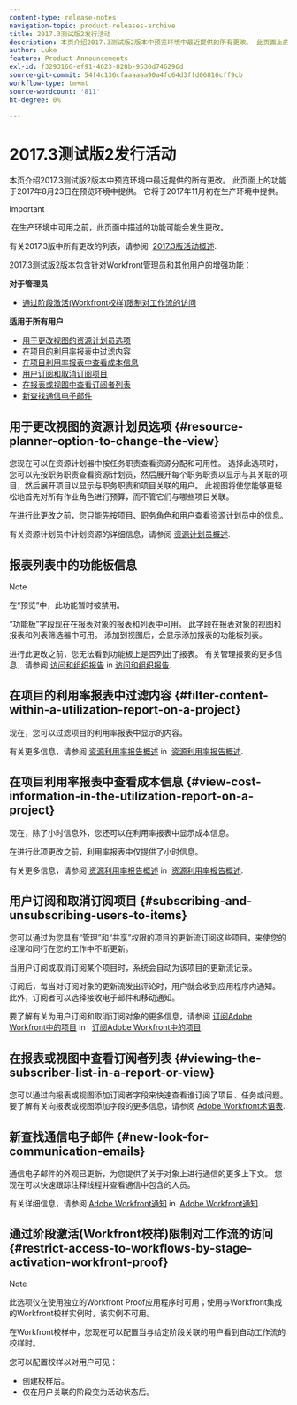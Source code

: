 ```yaml
---
content-type: release-notes
navigation-topic: product-releases-archive
title: 2017.3测试版2发行活动
description: 本页介绍2017.3测试版2版本中预览环境中最近提供的所有更改。 此页面上的功能于2017年8月23日在预览环境中提供。 它将于2017年11月初在生产环境中提供。
author: Luke
feature: Product Announcements
exl-id: f3293166-ef91-4623-828b-9530d746296d
source-git-commit: 54f4c136cfaaaaaa90a4fc64d3ffd06816cff9cb
workflow-type: tm+mt
source-wordcount: '811'
ht-degree: 0%

---
```


# 2017.3测试版2发行活动

本页介绍2017.3测试版2版本中预览环境中最近提供的所有更改。 此页面上的功能于2017年8月23日在预览环境中提供。 它将于2017年11月初在生产环境中提供。

>[!IMPORTANT]
>
> 在生产环境中可用之前，此页面中描述的功能可能会发生更改。

有关2017.3版中所有更改的列表，请参阅  [2017.3版活动概述](../../../../product-announcements/product-releases/quarterly-release-archive/2017.3-release-activity/2017.3-release-activity-overview.md).

2017.3测试版2版本包含针对Workfront管理员和其他用户的增强功能：

**对于管理员**

* [通过阶段激活(Workfront校样)限制对工作流的访问](#restrict-access-to-workflows-by-stage-activation-workfront-proof)

**适用于所有用户**

* [用于更改视图的资源计划员选项](#resource-planner-option-to-change-the-view)
* [在项目的利用率报表中过滤内容](#filter-content-within-a-utilization-report-on-a-project)
* [在项目利用率报表中查看成本信息](#view-cost-information-in-the-utilization-report-on-a-project)
* [用户订阅和取消订阅项目](#subscribing-and-unsubscribing-users-to-items)
* [在报表或视图中查看订阅者列表](#viewing-the-subscriber-list-in-a-report-or-view)
* [新查找通信电子邮件](#new-look-for-communication-emails)

## 用于更改视图的资源计划员选项 {#resource-planner-option-to-change-the-view}

您现在可以在资源计划器中按任务职责查看资源分配和可用性。 选择此选项时，您可以先按职务职责查看资源计划员，然后展开每个职务职责以显示与其关联的项目，然后展开项目以显示与职务职责和项目关联的用户。 此视图将使您能够更轻松地首先对所有作业角色进行预算，而不管它们与哪些项目关联。

在进行此更改之前，您只能先按项目、职务角色和用户查看资源计划员中的信息。

有关资源计划员中计划资源的详细信息，请参阅 [资源计划员概述](../../../../resource-mgmt/resource-planning/get-started-resource-planner.md).

## 报表列表中的功能板信息

>[!NOTE]
在“预览”中，此功能暂时被禁用。

“功能板”字段现在在报表对象的报表和列表中可用。 此字段在报表对象的视图和报表和列表筛选器中可用。 添加到视图后，会显示添加报表的功能板列表。

进行此更改之前，您无法看到功能板上是否列出了报表。 有关管理报表的更多信息，请参阅 [访问和组织报告](../../../../reports-and-dashboards/reports/report-usage/access-organize-reports.md) in [访问和组织报告](../../../../reports-and-dashboards/reports/report-usage/access-organize-reports.md).

## 在项目的利用率报表中过滤内容 {#filter-content-within-a-utilization-report-on-a-project}

现在，您可以过滤项目的利用率报表中显示的内容。

有关更多信息，请参阅 [资源利用率报告概述](../../../../reports-and-dashboards/reports/using-built-in-reports/resource-utilization-report.md) in  [资源利用率报告概述](../../../../reports-and-dashboards/reports/using-built-in-reports/resource-utilization-report.md).

## 在项目利用率报表中查看成本信息 {#view-cost-information-in-the-utilization-report-on-a-project}

现在，除了小时信息外，您还可以在利用率报表中显示成本信息。

在进行此项更改之前，利用率报表中仅提供了小时信息。

有关更多信息，请参阅 [资源利用率报告概述](../../../../reports-and-dashboards/reports/using-built-in-reports/resource-utilization-report.md) in  [资源利用率报告概述](../../../../reports-and-dashboards/reports/using-built-in-reports/resource-utilization-report.md).

## 用户订阅和取消订阅项目 {#subscribing-and-unsubscribing-users-to-items}

您可以通过为您具有“管理”和“共享”权限的项目的更新流订阅这些项目，来使您的经理和同行在您的工作中不断更新。

当用户订阅或取消订阅某个项目时，系统会自动为该项目的更新流记录。

订阅后，每当对订阅对象的更新流发出评论时，用户就会收到应用程序内通知。 此外，订阅者可以选择接收电子邮件和移动通知。

要了解有关为用户订阅和取消订阅对象的更多信息，请参阅 [订阅Adobe Workfront中的项目](../../../../workfront-basics/using-notifications/subscribe-to-items-in-workfront.md) in   [订阅Adobe Workfront中的项目](../../../../workfront-basics/using-notifications/subscribe-to-items-in-workfront.md).

## 在报表或视图中查看订阅者列表 {#viewing-the-subscriber-list-in-a-report-or-view}

您可以通过向报表或视图添加订阅者字段来快速查看谁订阅了项目、任务或问题。 要了解有关向报表或视图添加字段的更多信息，请参阅 [Adobe Workfront术语表](../../../../workfront-basics/navigate-workfront/workfront-navigation/workfront-terminology-glossary.md).

## 新查找通信电子邮件 {#new-look-for-communication-emails}

通信电子邮件的外观已更新，为您提供了关于对象上进行通信的更多上下文。 您现在可以快速跟踪注释线程并查看通信中包含的人员。

有关详细信息，请参阅 [Adobe Workfront通知](../../../../workfront-basics/using-notifications/wf-notifications.md) in  [Adobe Workfront通知](../../../../workfront-basics/using-notifications/wf-notifications.md).

## 通过阶段激活(Workfront校样)限制对工作流的访问 {#restrict-access-to-workflows-by-stage-activation-workfront-proof}

>[!NOTE]
此选项仅在使用独立的Workfront Proof应用程序时可用；使用与Workfront集成的Workfront校样实例时，该实例不可用。

在Workfront校样中，您现在可以配置当与给定阶段关联的用户看到自动工作流的校样时。

您可以配置校样以对用户可见：

* 创建校样后。
* 仅在用户关联的阶段变为活动状态后。 
